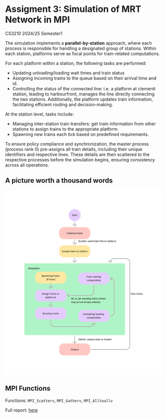 # Assigment 3: Simulation of MRT Network in MPI
 CS3210 2024/25 Semester1

The simulation implements a **parallel-by-station** approach, where each process is responsible for handling a designated group of stations. Within each station, platforms serve as focal points for train-related computations.

For each platform within a station, the following tasks are performed:
- Updating unloading/loading wait times and train status
- Assigning incoming trains to the queue based on their arrival time and id.
- Controlling the status of the connected line: i.e. a platform at clementi station, leading to harbourfront, manages the line directly connecting the two stations. Additionally, the platform updates train information, facilitating efficient routing and decision-making.

At the station level, tasks include:
- Managing inter-station train transfers: get train information from other stations to assign trains to the appropriate platform.
- Spawning new trains each tick based on predefined requirements.

To ensure policy compliance and synchronization, the master process (process rank 0) pre-assigns all train details, including their unique identifiers and respective lines. These details are then scattered to the respective processes before the simulation begins, ensuring consistency across all operations.

## A picture worth a thousand words
![Demonstration the Simulation Flow](algorithm.png "Demonstration the Simulation Flow")
## MPI Functions
Functions: `MPI_Scatterv`, `MPI_Gatherv`, `MPI_Alltoallv`

Full report: [here](https://github.com/ntnblune/Simulation-of-MRT-Network-in-MPI/blob/main/Assignment%203_report.pdf)
